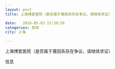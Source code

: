 ```yaml
--- 
layout: post 
title: 上海博爱医院（是否属于莆田系存在争议，请继续求证）

date:   2016-05-03 13:39:56 
categories: 其他  
city: 上海
  
--- 
```

   
上海博爱医院（是否属于莆田系存在争议，请继续求证）

信息

